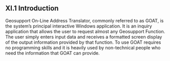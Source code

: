 <h2> XI.1 Introduction  </h2>

Geosupport On-Line Address Translator, commonly referred to as GOAT, is the system’s principal interactive Windows application. It is an inquiry application that allows the user to request almost any Geosupport Function. The user simply enters input data and receives a formatted screen display of the output information provided by that function. To use GOAT requires no programming skills and it is heavily used by non-technical people who need the information that GOAT can provide.  

